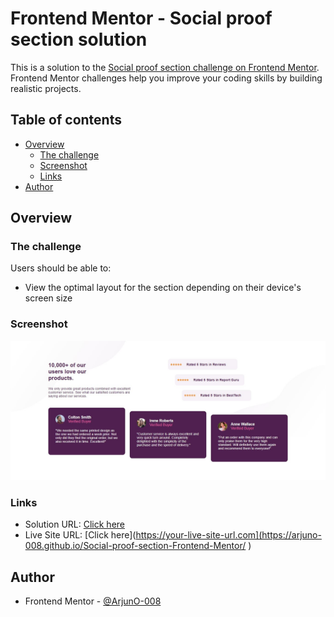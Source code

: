 # Frontend Mentor - Social proof section solution

This is a solution to the [Social proof section challenge on Frontend Mentor](https://www.frontendmentor.io/challenges/social-proof-section-6e0qTv_bA). Frontend Mentor challenges help you improve your coding skills by building realistic projects. 

## Table of contents

- [Overview](#overview)
  - [The challenge](#the-challenge)
  - [Screenshot](#screenshot)
  - [Links](#links)
- [Author](#author)
## Overview

### The challenge

Users should be able to:

- View the optimal layout for the section depending on their device's screen size

### Screenshot

![](./screenshot.jpg)


### Links

- Solution URL: [Click here](https://www.frontendmentor.io/solutions/social-proof-section-frontend-mentor-COE5Q-dH0t)
- Live Site URL: [Click here](https://your-live-site-url.com](https://arjuno-008.github.io/Social-proof-section-Frontend-Mentor/ )

## Author
- Frontend Mentor - [@ArjunO-008](https://www.frontendmentor.io/profile/ArjunO-008)


